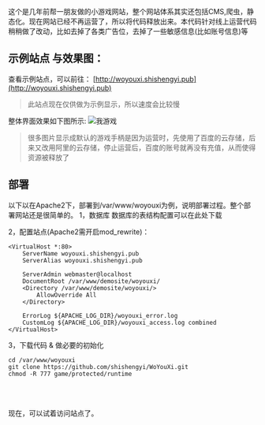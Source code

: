 这个是几年前帮一朋友做的小游戏网站，整个网站体系其实还包括CMS,爬虫，静态化。现在网站已经不再运营了，所以将代码释放出来。本代码针对线上运营代码稍稍做了改动，比如去掉了各类广告位，去掉了一些敏感信息(比如账号信息)等

## 示例站点 与效果图：

查看示例站点，可以前往：
[http://woyouxi.shishengyi.pub](http://woyouxi.shishengyi.pub)
> 此站点现在仅供做为示例显示，所以速度会比较慢

整体界面效果如下图所示:
![我游戏](https://github.com/shishengyi/WoYouXi/raw/master/readme/woyouxi_screenshot.png)

> 很多图片显示成默认的游戏手柄是因为运营时，先使用了百度的云存储，后来又改用阿里的云存储，停止运营后，百度的账号就再没有充值，从而使得资源被释放了


## 部署
以下以在Apache2下，部署到/var/www/woyouxi为例，说明部署过程。整个部署网站还是很简单的。
1，数据库
数据库的表结构配置可以在此处下载

2，配置站点(Apache2需开启mod_rewrite)：
```
<VirtualHost *:80>
	ServerName woyouxi.shishengyi.pub
	ServerAlias woyouxi.shishengyi.pub

	ServerAdmin webmaster@localhost
	DocumentRoot /var/www/demosite/woyouxi/
	<Directory /var/www/demosite/woyouxi/>
		AllowOverride All
	</Directory>

	ErrorLog ${APACHE_LOG_DIR}/woyouxi_error.log
	CustomLog ${APACHE_LOG_DIR}/woyouxi_access.log combined
</VirtualHost>
```

3，下载代码 & 做必要的初始化
```
cd /var/www/woyouxi
git clone https://github.com/shishengyi/WoYouXi.git
chmod -R 777 game/protected/runtime
```

<br/><br/>

现在，可以试着访问站点了。

